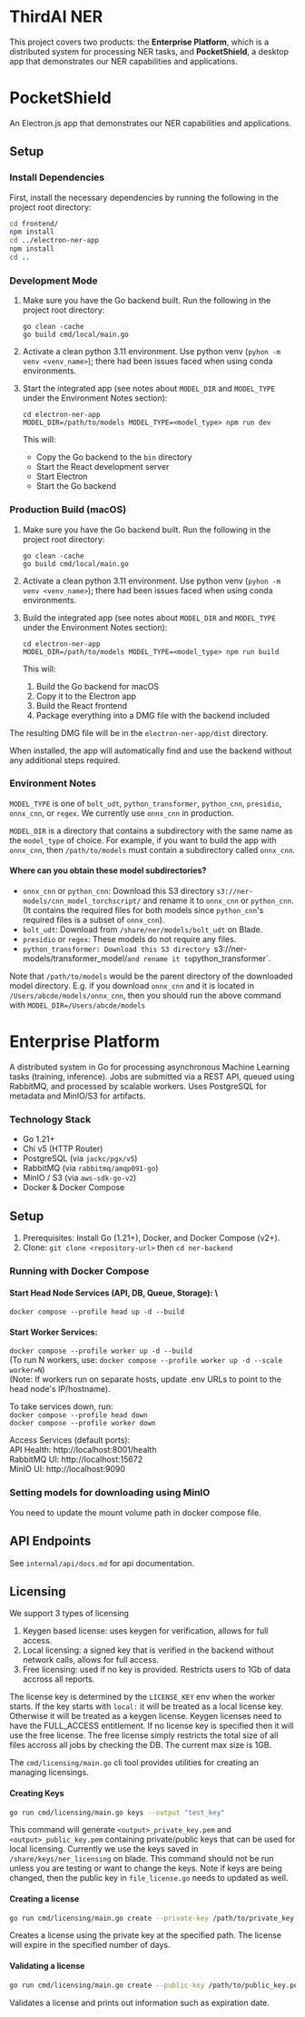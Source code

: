 # ThirdAI NER
This project covers two products: the **Enterprise Platform**, which is a distributed system for processing NER tasks, and **PocketShield**, a desktop app that demonstrates our NER capabilities and applications.

# PocketShield

An Electron.js app that demonstrates our NER capabilities and applications.

## Setup

### Install Dependencies

First, install the necessary dependencies by running the following in the project root directory:

```bash
cd frontend/
npm install
cd ../electron-ner-app
npm install
cd ..
```

### Development Mode

1. Make sure you have the Go backend built. Run the following in the project root directory:
   ```
   go clean -cache
   go build cmd/local/main.go
   ```

2. Activate a clean python 3.11 environment. Use python venv (`pyhon -m venv <venv_name>`); there had been issues faced when using conda environments.

3. Start the integrated app (see notes about `MODEL_DIR` and `MODEL_TYPE` under the Environment Notes section):
   ```
   cd electron-ner-app
   MODEL_DIR=/path/to/models MODEL_TYPE=<model_type> npm run dev
   ```
   This will:
   - Copy the Go backend to the `bin` directory
   - Start the React development server
   - Start Electron
   - Start the Go backend

### Production Build (macOS)

1. Make sure you have the Go backend built. Run the following in the project root directory:
   ```
   go clean -cache
   go build cmd/local/main.go
   ```

2. Activate a clean python 3.11 environment. Use python venv (`pyhon -m venv <venv_name>`); there had been issues faced when using conda environments.

3. Build the integrated app (see notes about `MODEL_DIR` and `MODEL_TYPE` under the Environment Notes section):
   ```
   cd electron-ner-app
   MODEL_DIR=/path/to/models MODEL_TYPE=<model_type> npm run build
   ```
   This will:
   1. Build the Go backend for macOS
   2. Copy it to the Electron app
   3. Build the React frontend
   4. Package everything into a DMG file with the backend included

The resulting DMG file will be in the `electron-ner-app/dist` directory. 

When installed, the app will automatically find and use the backend without any additional steps required.

### Environment Notes

`MODEL_TYPE` is one of `bolt_udt`, `python_transformer`, `python_cnn`, `presidio`, `onnx_cnn`, or `regex`. We currently use `onnx_cnn` in production.

`MODEL_DIR` is a directory that contains a subdirectory with the same name as the `model_type` of choice. For example, if you want to build the app with `onnx_cnn`, then `/path/to/models` must contain a subdirectory called `onnx_cnn`.

#### Where can you obtain these model subdirectories?
- `onnx_cnn` or `python_cnn`: Download this S3 directory `s3://ner-models/cnn_model_torchscript/` and rename it to `onnx_cnn` or `python_cnn`. (It contains the required files for both models since `python_cnn`'s required files is a subset of `onnx_cnn`).
- `bolt_udt`: Download from `/share/ner/models/bolt_udt` on Blade.
- `presidio` or `regex`: These models do not require any files.
- `python_transformer: Download this S3 directory `s3://ner-models/transformer_model/` and rename it to `python_transformer`.

Note that `/path/to/models` would be the parent directory of the downloaded model directory. E.g. if you download `onnx_cnn` and it is located in `/Users/abcde/models/onnx_cnn`, then you should run the above command with `MODEL_DIR=/Users/abcde/models`


# Enterprise Platform

A distributed system in Go for processing asynchronous Machine Learning tasks (training, inference). Jobs are submitted via a REST API, queued using RabbitMQ, and processed by scalable workers. Uses PostgreSQL for metadata and MinIO/S3 for artifacts.

### Technology Stack

- Go 1.21+
- Chi v5 (HTTP Router)
- PostgreSQL (via `jackc/pgx/v5`)
- RabbitMQ (via `rabbitmq/amqp091-go`)
- MinIO / S3 (via `aws-sdk-go-v2`)
- Docker & Docker Compose

## Setup

1. Prerequisites: Install Go (1.21+), Docker, and Docker Compose (v2+).
2. Clone: `git clone <repository-url>` then `cd ner-backend`



### Running with Docker Compose

#### Start Head Node Services (API, DB, Queue, Storage): \
`docker compose --profile head up -d --build`

#### Start Worker Services:
`docker compose --profile worker up -d --build` \
(To run N workers, use: `docker compose --profile worker up -d --scale worker=N`) \
(Note: If workers run on separate hosts, update .env URLs to point to the head node's IP/hostname).

To take services down, run: \
`docker compose --profile head down` \
`docker compose --profile worker down`

Access Services (default ports): \
API Health: http://localhost:8001/health \
RabbitMQ UI: http://localhost:15672 \
MinIO UI: http://localhost:9090

### Setting models for downloading using MinIO 

You need to update the mount volume path in docker compose file.

## API Endpoints

See `internal/api/docs.md` for api documentation.

## Licensing

We support 3 types of licensing
1. Keygen based license: uses keygen for verification, allows for full access.
2. Local licensing: a signed key that is verified in the backend without network calls, allows for full access.
3. Free licensing: used if no key is provided. Restricts users to 1Gb of data accross all reports.

The license key is determined by the `LICENSE_KEY` env when the worker starts. If the key starts with `local:` it will be treated as a local license key. Otherwise it will be treated as a keygen license. Keygen licenses need to have the FULL_ACCESS entitlement. If no license key is specified then it will use the free license. The free license simply restricts the total size of all files accross all jobs by checking the DB. The current max size is 1GB.

The `cmd/licensing/main.go` cli tool provides utilities for creating an managing licensings.

#### Creating Keys
```bash
go run cmd/licensing/main.go keys --output "test_key"
```

This command will generate `<output>_private_key.pem` and `<output>_public_key.pem` containing private/public keys that can be used for local licensing. Currently we use the keys saved in `/share/keys/ner_licensing` on blade. This command should not be run unless you are testing or want to change the keys. Note if keys are being changed, then the public key in `file_license.go` needs to updated as well.

#### Creating a license

```bash
go run cmd/licensing/main.go create --private-key /path/to/private_key.pem --days 10
```

Creates a license using the private key at the specified path. The license will expire in the specified number of days. 

#### Validating a license

```bash
go run cmd/licensing/main.go create --public-key /path/to/public_key.pem --license "your license string"
```

Validates a license and prints out information such as expiration date.